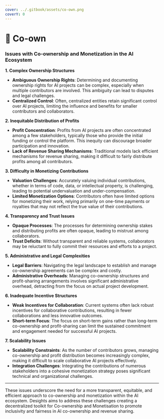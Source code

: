 ```yaml
---
cover: ../.gitbook/assets/co-own.png
coverY: 0
---
```


# 🔐 Co-own

### Issues with Co-ownership and Monetization in the AI Ecosystem

**1. Complex Ownership Structures**

* **Ambiguous Ownership Rights**: Determining and documenting ownership rights for AI projects can be complex, especially when multiple contributors are involved. This ambiguity can lead to disputes and legal challenges.
* **Centralized Control**: Often, centralized entities retain significant control over AI projects, limiting the influence and benefits for smaller contributors and collaborators.

**2. Inequitable Distribution of Profits**

* **Profit Concentration**: Profits from AI projects are often concentrated among a few stakeholders, typically those who provide the initial funding or control the platform. This inequity can discourage broader participation and innovation.
* **Lack of Revenue Sharing Mechanisms**: Traditional models lack efficient mechanisms for revenue sharing, making it difficult to fairly distribute profits among all contributors.

**3. Difficulty in Monetizing Contributions**

* **Valuation Challenges**: Accurately valuing individual contributions, whether in terms of code, data, or intellectual property, is challenging, leading to potential undervaluation and under-compensation.
* **Limited Monetization Options**: Contributors often have limited options for monetizing their work, relying primarily on one-time payments or royalties that may not reflect the true value of their contributions.

**4. Transparency and Trust Issues**

* **Opaque Processes**: The processes for determining ownership stakes and distributing profits are often opaque, leading to mistrust among collaborators.
* **Trust Deficits**: Without transparent and reliable systems, collaborators may be reluctant to fully commit their resources and efforts to a project.

**5. Administrative and Legal Complexities**

* **Legal Barriers**: Navigating the legal landscape to establish and manage co-ownership agreements can be complex and costly.
* **Administrative Overheads**: Managing co-ownership structures and profit-sharing arrangements involves significant administrative overhead, detracting from the focus on actual project development.

**6. Inadequate Incentive Structures**

* **Weak Incentives for Collaboration**: Current systems often lack robust incentives for collaborative contributions, resulting in fewer collaborations and less innovative outcomes.
* **Short-term Focus**: The focus on short-term gains rather than long-term co-ownership and profit-sharing can limit the sustained commitment and engagement needed for successful AI projects.

**7. Scalability Issues**

* **Scalability Constraints**: As the number of contributors grows, managing co-ownership and profit distribution becomes increasingly complex, making it difficult to scale collaborative AI projects effectively.
* **Integration Challenges**: Integrating the contributions of numerous stakeholders into a cohesive monetization strategy poses significant technical and organizational challenges.

***

These issues underscore the need for a more transparent, equitable, and efficient approach to co-ownership and monetization within the AI ecosystem. Desights aims to address these challenges creating a decentralized toolkit for Co-ownership and Monetisation to promote inclusivity and fairness in AI co-ownership and revenue sharing.
